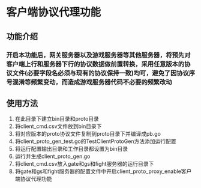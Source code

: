 # 客户端协议代理功能

## 功能介绍

### 开启本功能后，网关服务器以及游戏服务器等其他服务器，将预先对客户端上行和服务器下行的协议数据做前置转换，采用任意版本的协议文件(必要字段名必须与现有的协议保持一致)均可，避免了因协议序号混淆等频繁变动，而造成游戏服务器代码不必要的频繁改动

## 使用方法

1. 在此目录下建立bin目录和proto目录
2. 将client_cmd.csv文件放到bin目录下
3. 将对应版本的proto协议文件复制到proto目录下并编译成pb.go
4. 将client_proto_gen_test.go的TestClientProtoGen方法添加运行配置
5. 将运行配置输出目录和工作目录都设置为bin目录
6. 运行并生成client_proto_gen.go
7. 将client_cmd.csv放入gate和gs和fight服务器的运行目录下
8. 将gate和gs和fight服务器的配置文件中开启client_proto_proxy_enable客户端协议代理功能
